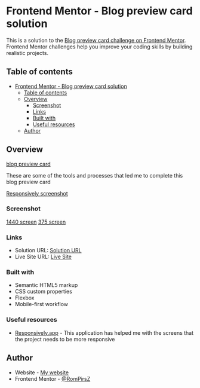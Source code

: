 # Frontend Mentor - Blog preview card solution

This is a solution to the [Blog preview card challenge on Frontend Mentor](https://www.frontendmentor.io/challenges/blog-preview-card-ckPaj01IcS). Frontend Mentor challenges help you improve your coding skills by building realistic projects. 

## Table of contents

- [Frontend Mentor - Blog preview card solution](#frontend-mentor---blog-preview-card-solution)
  - [Table of contents](#table-of-contents)
  - [Overview](#overview)
    - [Screenshot](#screenshot)
    - [Links](#links)
    - [Built with](#built-with)
    - [Useful resources](#useful-resources)
  - [Author](#author)

## Overview

[blog preview card](./design/desktop-preview.jpg)

These are some of the tools and processes that led me to complete this blog preview card

[Responsively screenshot](./screenshots/2024-08-02%20181342.jpg)

### Screenshot

[1440 screen](/screenshots/MacBook%20Pro-1722276162252.jpeg)
[375 screen](./screenshots/iPhone%206-7-8-1722276219175.jpeg)

### Links

- Solution URL: [Solution URL](https://github.com/RomPirsZ/blog-preview-card-main)
- Live Site URL: [Live Site](https://rompirsz.github.io/blog-preview-card-main/)

### Built with

- Semantic HTML5 markup
- CSS custom properties
- Flexbox
- Mobile-first workflow

### Useful resources

- [Responsively.app](https://responsively.app/) - This application has helped me with the screens that the project needs to be more responsive

## Author

- Website - [My website](https://rompirsz.github.io//)
- Frontend Mentor - [@RomPirsZ](https://www.frontendmentor.io/profile/RomPirsZ)
